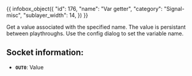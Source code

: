 {{ infobox_object({
	"id": 176,
	"name": "Var getter",
	"category": "Signal-misc",
	"sublayer_width": 14,
}) }}

Get a value associated with the specified name. The value is persistant between playthroughs. Use the config dialog to set the variable name.

## Socket information:
- **`OUT0`**: Value